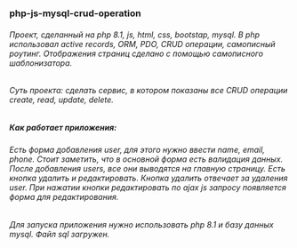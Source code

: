 ###   php-js-mysql-crud-operation
 ###### Проект,  сделанный на php 8.1, js, html, css, bootstap, mysql. В php использовал active records, ORM, PDO, CRUD операции, самописный роутинг. Отображения страниц сделано с помощью самописного шаблонизатора. 
 ###### Суть проекта: сделать сервис, в котором показаны все CRUD операции create, read, update, delete.
 ##### Как работает приложения:
 ###### Есть форма добавления user, для этого нужно ввести name, email, phone. Стоит заметить, что в  основной форма есть валидация данных. После добавления users, все они выводятся на главную страницу. Есть кнопка удалить и редактировать. Кнопка удалить отвечает за удаления user. При нажатии кнопки редактировать по ajax  js запросу появляется форма для редактирования.
 ###### Для запуска приложения нужно использовать php 8.1 и базу данных mysql. Файл sql  загружен.

